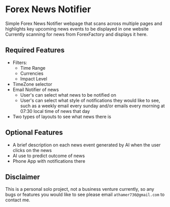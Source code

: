 # Forex News Notifier
Simple Forex News Notifier webpage that scans across multiple pages and highlights key upcoming news events to be displayed in one website
Currently scanning for news from ForexFactory and displays it here.

## Required Features

- Filters:
    - Time Range
    - Currencies
    - Impact Level
- TimeZone selector
- Email Notifier of news
    - User's can select what news to be notified on
    - User's can select what style of notifications they would like to see, such as a weekly email every sunday and/or emails every morning at 07:30 local time of news that day
- Two types of layouts to see what news there is

## Optional Features

- A brief description on each news event generated by AI when the user clicks on the news
- AI use to predict outcome of news
- Phone App with notifications there

## Disclaimer

This is a personal solo project, not a business venture currently, so any bugs or features you would like to see please email `athamer736@gmail.com` to contact me. 
